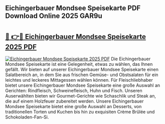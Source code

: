 ## Eichingerbauer Mondsee Speisekarte PDF Download Online 2025 GAR9u

# <h2><a href="http://gc8gbc.nevu.top/?p=Eichingerbauer+Mondsee+Speisekarte">🔗 👉🔴 Eichingerbauer Mondsee Speisekarte 2025 PDF</a></h2>

[![Eichingerbauer Mondsee Speisekarte 2025 PDF](https://i.imgur.com/dBaPXMq.png)](http://gc8gbc.nevu.top/?p=Eichingerbauer+Mondsee+Speisekarte)
Die Eichingerbauer Mondsee Speisekarte ist eine Gelegenheit, etwas zu wählen, das Ihnen gefällt. Wir bieten auf unserer Eichingerbauer Mondsee Speisekarte einen Salatbereich an, in dem Sie aus frischen Gemüse- und Obstsalaten für ein leichtes und leckeres Mittagessen wählen können. Für Fleischliebhaber bietet unsere Eichingerbauer Mondsee Speisekarte eine große Auswahl an Gerichten: Rindfleisch, Schweinefleisch, Huhn und Fisch. Unseren Auserwählten bieten wir Gourmet-Gerichte wie Schaschlik und Steak an, die auf einem Holzfeuer zubereitet werden. Unsere Eichingerbauer Mondsee Speisekarte bietet eine große Auswahl an Desserts, von traditionellen Torten und Kuchen bis hin zu exquisiten Crème Brûlée und Schokoladen-Fan-Si.
